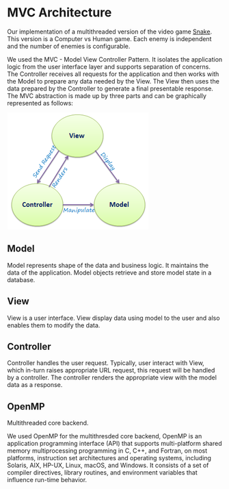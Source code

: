 MVC Architecture
=========================
Our implementation of a multithreaded version of the video game [Snake](https://en.wikipedia.org/wiki/Snake_(video_game_genre)). This version is a Computer vs Human game. Each enemy is independent and the number of enemies is configurable.

We used the MVC - Model View Controller Pattern. It isolates the application logic from the user interface layer and supports separation of concerns. The Controller receives all requests for the application and then works with the Model to prepare any data needed by the View. The View then uses the data prepared by the Controller to generate a final presentable response. The MVC abstraction is made up by three parts and can be graphically represented as follows: 

![mvc](mvc.png)

Model 
----------------------
Model represents shape of the data and business logic. It maintains the data of the application. Model objects retrieve and store model state in a database.

View
--------------------
View is a user interface. View display data using model to the user and also enables them to modify the data.

Controller
------------
Controller handles the user request. Typically, user interact with View, which in-turn raises appropriate URL request, this request will be handled by a controller. The controller renders the appropriate view with the model data as a response.


OpenMP
-------------------------------
Multithreaded core backend. 

We used OpenMP for the multithresded core backend, OpenMP is an application programming interface (API) that supports multi-platform shared memory multiprocessing programming in C, C++, and Fortran, on most platforms, instruction set architectures and operating systems, including Solaris, AIX, HP-UX, Linux, macOS, and Windows. It consists of a set of compiler directives, library routines, and environment variables that influence run-time behavior.
